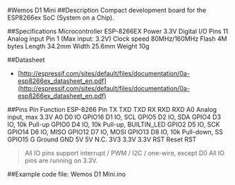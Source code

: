 #Wemos D1 Mini
##Description
Compact development board for the ESP8266ex SoC (System on a Chip).

##Specifications
    Microcontroller     ESP-8266EX
    Power               3.3V
    Digital I/O Pins    11
    Analog input Pin    1 (Max input: 3.2V)
    Clock speed         80MHz/160MHz
    Flash               4M bytes
    Length              34.2mm
    Width               25.6mm
    Weight              10g

##Datasheet
* [http://espressif.com/sites/default/files/documentation/0a-esp8266ex_datasheet_en.pdf](http://espressif.com/sites/default/files/documentation/0a-esp8266ex_datasheet_en.pdf)

##Pins
    Pin   Function                       ESP-8266 Pin
    TX    TXD                            TXD
    RX    RXD                            RXD
    A0    Analog input, max 3.3V         A0
    D0    IO                             GPIO16
    D1    IO, SCL                        GPIO5
    D2    IO, SDA                        GPIO4
    D3    IO, 10k Pull-up                GPIO0
    D4    IO, 10k Pull-up, BUILTIN_LED   GPIO2
    D5    IO, SCK                        GPIO14
    D6    IO, MISO                       GPIO12
    D7    IO, MOSI                       GPIO13
    D8    IO, 10k Pull-down, SS          GPIO15
    G     Ground                         GND
    5V    5V                             N.C.
    3V3   3.3V                           3.3V
    RST   Reset                          RST
>All IO pins support interrupt / PWM / I2C / one-wire, except D0
>All IO pins are running on 3.3V.

##Example code
file: Wemos D1 Mini.ino
